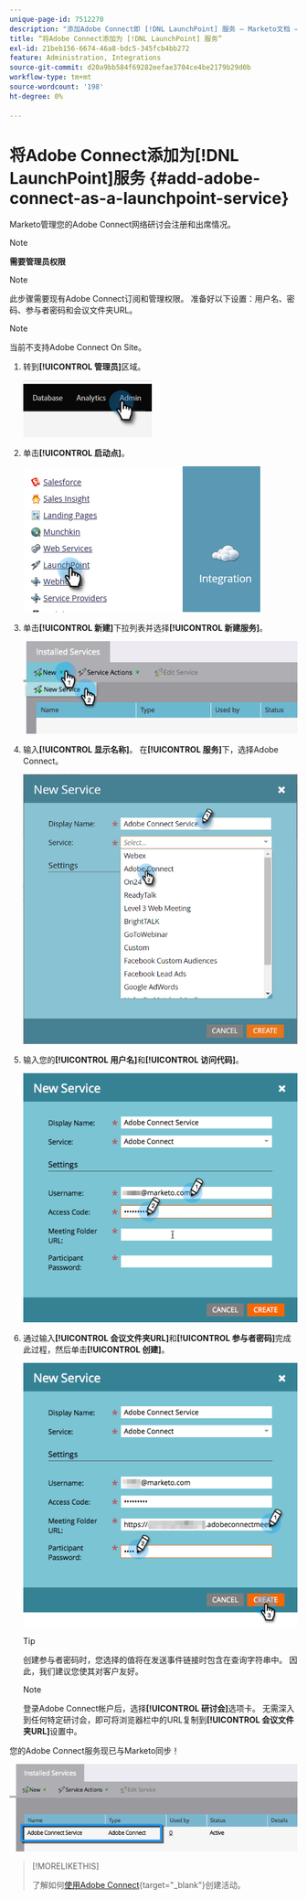 ```yaml
---
unique-page-id: 7512270
description: "添加Adobe Connect即 [!DNL LaunchPoint] 服务 — Marketo文档 — 产品文档"
title: “将Adobe Connect添加为 [!DNL LaunchPoint] 服务”
exl-id: 21beb156-6674-46a8-bdc5-345fcb4bb272
feature: Administration, Integrations
source-git-commit: d20a9bb584f69282eefae3704ce4be2179b29d0b
workflow-type: tm+mt
source-wordcount: '198'
ht-degree: 0%

---
```


# 将Adobe Connect添加为[!DNL LaunchPoint]服务 {#add-adobe-connect-as-a-launchpoint-service}

Marketo管理您的Adobe Connect网络研讨会注册和出席情况。

>[!NOTE]
>
>**需要管理员权限**

>[!NOTE]
>
>此步骤需要现有Adobe Connect订阅和管理权限。 准备好以下设置：用户名、密码、参与者密码和会议文件夹URL。

>[!NOTE]
>
>当前不支持Adobe Connect On Site。

1. 转到&#x200B;**[!UICONTROL 管理员]**&#x200B;区域。

   ![](assets/add-adobe-connect-as-a-launchpoint-service-1.png)

1. 单击&#x200B;**[!UICONTROL 启动点]**。

   ![](assets/add-adobe-connect-as-a-launchpoint-service-2.png)

1. 单击&#x200B;**[!UICONTROL 新建]**&#x200B;下拉列表并选择&#x200B;**[!UICONTROL 新建服务]**。

   ![](assets/add-adobe-connect-as-a-launchpoint-service-3.png)

1. 输入&#x200B;**[!UICONTROL 显示名称]**。 在&#x200B;**[!UICONTROL 服务]**&#x200B;下，选择Adobe Connect。

   ![](assets/add-adobe-connect-as-a-launchpoint-service-4.png)

1. 输入您的&#x200B;**[!UICONTROL 用户名]**&#x200B;和&#x200B;**[!UICONTROL 访问代码]**。

   ![](assets/add-adobe-connect-as-a-launchpoint-service-5.png)

1. 通过输入&#x200B;**[!UICONTROL 会议文件夹URL]**&#x200B;和&#x200B;**[!UICONTROL 参与者密码]**&#x200B;完成此过程，然后单击&#x200B;**[!UICONTROL 创建]**。

   ![](assets/add-adobe-connect-as-a-launchpoint-service-6.png)

   >[!TIP]
   >
   >创建参与者密码时，您选择的值将在发送事件链接时包含在查询字符串中。 因此，我们建议您使其对客户友好。

   >[!NOTE]
   >
   >登录Adobe Connect帐户后，选择&#x200B;**[!UICONTROL 研讨会]**&#x200B;选项卡。 无需深入到任何特定研讨会，即可将浏览器栏中的URL复制到&#x200B;**[!UICONTROL 会议文件夹URL]**&#x200B;设置中。

您的Adobe Connect服务现已与Marketo同步！

![](assets/add-adobe-connect-as-a-launchpoint-service-7.png)

>[!MORELIKETHIS]
>
>了解如何[使用Adobe Connect](/help/marketo/product-docs/demand-generation/events/create-an-event/create-an-event-with-adobe-connect.md){target="_blank"}创建活动。
